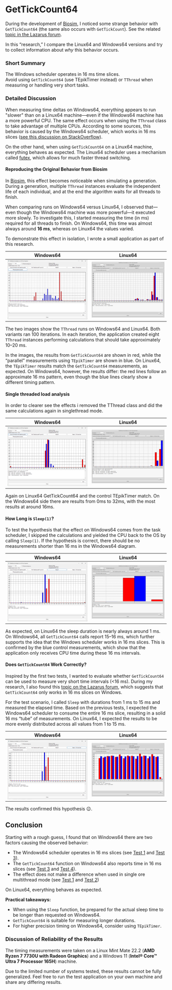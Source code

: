 # GetTickCount64

During the development of [Biosim](https://github.com/PascalCorpsman/biosim4_FPC_translation), I noticed some strange behavior with `GetTickCount64` (the same also occurs with `GetTickCount`). See the related [topic in the Lazarus forum](https://www.lazarusforum.de/viewtopic.php?p=131619&hilit=16ms#p131619).

In this “research,” I compare the Linux64 and Windows64 versions and try to collect information about *why* this behavior occurs.

### Short Summary

The Windows scheduler operates in 16 ms time slices.  
Avoid using `GetTickCount64` (use TEpikTimer instead) or `TThread` when measuring or handling very short tasks.


### Detailed Discussion

When measuring time deltas on Windows64, everything appears to run "slower" than on a Linux64 machine—even if the Windows64 machine has a more powerful CPU. The same effect occurs when using the `TThread` class to take advantage of multiple CPUs. According to some sources, this behavior is caused by the Windows64 scheduler, which works in 16 ms slices ([see this discussion on StackOverflow](https://stackoverflow.com/questions/8322826/is-16-milliseconds-an-unusually-long-length-of-time-for-an-unblocked-thread-runn)).

On the other hand, when using `GetTickCount64` on a Linux64 machine, everything behaves as expected. The Linux64 scheduler uses a mechanism called [futex](https://de.wikipedia.org/wiki/Futex), which allows for much faster thread switching.


#### Reproducing the Original Behavior from Biosim

In [Biosim](https://github.com/PascalCorpsman/biosim4_FPC_translation), this effect becomes noticeable when simulating a generation. During a generation, multiple `TThread` instances evaluate the independent life of each individual, and at the end the algorithm waits for all threads to finish.  

When comparing runs on Windows64 versus Linux64, I observed that—even though the Windows64 machine was more powerful—it executed more slowly. To investigate this, I started measuring the time (in ms) required for all threads to finish. On Windows64, this time was almost always around **16 ms**, whereas on Linux64 the values varied.  

To demonstrate this effect in isolation, I wrote a small application as part of this research.

| Windows64 | Linux64 | 
| --- | --- |
| ![](Thread_Windows.png) | ![](Thread_Linux.png) |

The two images show the `TThread` runs on Windows64 and Linux64. Both variants ran 100 iterations. In each iteration, the application created eight `TThread` instances performing calculations that should take approximately 10–20 ms.  

In the images, the results from `GetTickCount64` are shown in red, while the “parallel” measurements using `TEpikTimer` are shown in blue. On Linux64, the `TEpikTimer` results match the `GetTickCount64` measurements, as expected. On Windows64, however, the results differ: the red lines follow an approximate 16 ms pattern, even though the blue lines clearly show a different timing pattern.

#### Single threaded load analysis

In order to clearer see the effects i removed the TThread class and did the same calculations again in singlethread mode.

| Windows64 | Linux64 | 
| --- | --- |
| ![](Loop_Windows.png) | ![](Loop_Linux.png) |

Again on Linux64 GetTickCount64 and the control TEpikTimer match. On the Windows64 side there are results from 0ms to 32ms, with the most results at around 16ms.

#### How Long is `Sleep(1)`?

To test the hypothesis that the effect on Windows64 comes from the task scheduler, I skipped the calculations and yielded the CPU back to the OS by calling `Sleep(1)`. If the hypothesis is correct, there should be no measurements shorter than 16 ms in the Windows64 diagram.

| Windows64 | Linux64 | 
| --- | --- |
| ![](Sleep1_Windows.png) | ![](Sleep1_Linux.png) |

As expected, on Linux64 the sleep duration is nearly always around 1 ms. On Windows64, all `GetTickCount64` calls report 15–16 ms, which further supports the idea that the Windows scheduler works in 16 ms slices. This is confirmed by the blue control measurements, which show that the application only receives CPU time during these 16 ms intervals.

#### Does `GetTickCount64` Work Correctly?

Inspired by the first two tests, I wanted to evaluate whether `GetTickCount64` can be used to measure very short time intervals (<16 ms). During my research, I also found this [topic on the Lazarus forum](https://forum.lazarus.freepascal.org/index.php?topic=41430.15), which suggests that `GetTickCount64` only works in 16 ms slices on Windows.

For the test scenario, I called `Sleep` with durations from 1 ms to 15 ms and measured the elapsed time. Based on the previous tests, I expected the Windows64 scheduler to consume the entire 16 ms slice, resulting in a solid 16 ms “tube” of measurements. On Linux64, I expected the results to be more evenly distributed across all values from 1 to 15 ms.

| Windows64 | Linux64 | 
| --- | --- |
| ![](Sleep1to15_Windows.png) | ![](Sleep1to15_Linux.png) |

The results confirmed this hypothesis 😉.

## Conclusion

Starting with a rough guess, I found that on Windows64 there are two factors causing the observed behavior:  
- The Windows64 scheduler operates in 16 ms slices (see [Test 1](#reproducing-the-original-behavior-from-biosim) and [Test 3](#how-long-is-sleep1)).  
- The `GetTickCount64` function on Windows64 also reports time in 16 ms slices (see [Test 3](#how-long-is-sleep1) and [Test 4](#does-gettickcount64-work-correctly)).  
- The effect does not make a difference when used in single ore multithread mode (see [Test 1](#reproducing-the-original-behavior-from-biosim) and [Test 2](#single-threaded-load-analysis))

On Linux64, everything behaves as expected.

**Practical takeaways:**  
- When using the `Sleep` function, be prepared for the actual sleep time to be longer than requested on Windows64.  
- `GetTickCount64` is suitable for measuring longer durations.  
- For higher precision timing on Windows64, consider using `TEpikTimer`.

### Discussion of Reliability of the Results

The timing measurements were taken on a Linux Mint Mate 22.2 (**AMD Ryzen 7 7730U with Radeon Graphics**) and a Windows 11 (**Intel® Core™ Ultra 7 Processor 165H**) machine.  

Due to the limited number of systems tested, these results cannot be fully generalized. Feel free to run the test application on your own machine and share any differing results.
